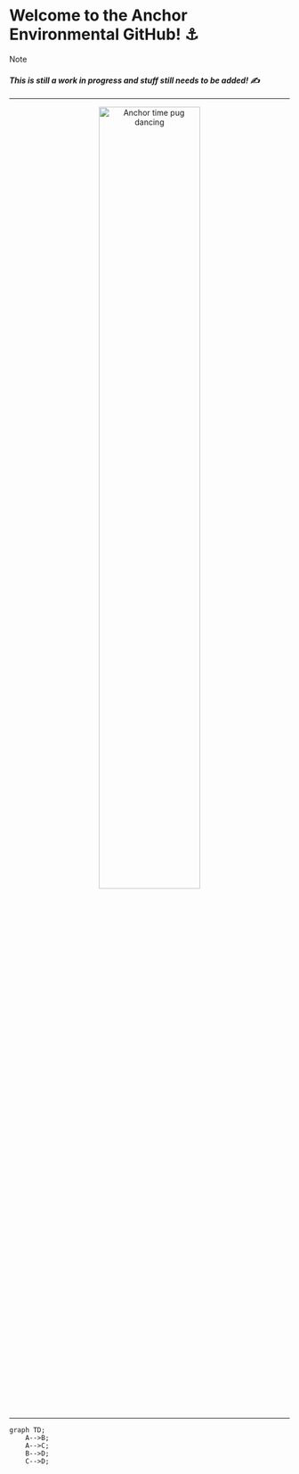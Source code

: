 <head {font-family: arial black, serif;}>
  <h1>
    <b>
    Welcome to the Anchor Environmental GitHub! ⚓
    </b>
  </h1>
</head> 

> [!NOTE]
> <h4><em>This is still a work in progress and stuff still needs to be added! ✍️</em></h4> 



---
<p align="center">
  <img width="60%" src="https://github.com/Anchor-Environmental/.github/assets/149476021/9979c3ac-7c9d-4c6e-87a5-bf9a1d4799a6" alt="Anchor time pug dancing">
  
</p>

---

```mermaid
graph TD;
    A-->B;
    A-->C;
    B-->D;
    C-->D;
```

